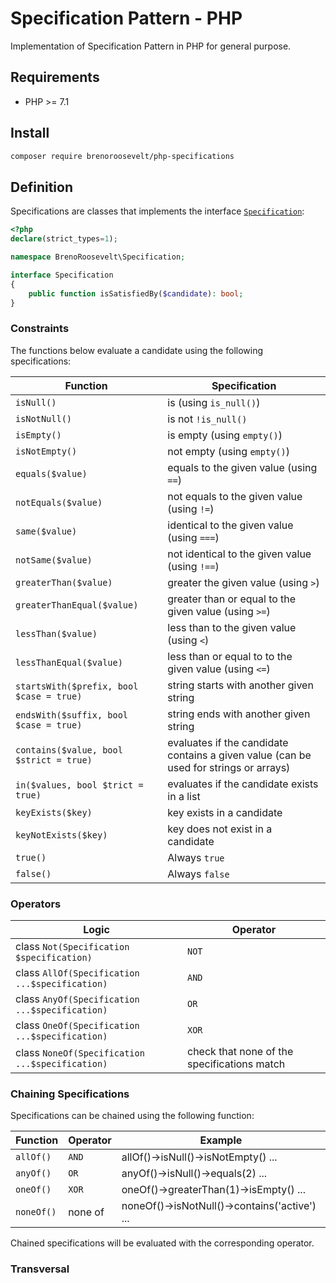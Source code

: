 # Specification Pattern - PHP

Implementation of Specification Pattern in PHP for general purpose.

## Requirements

* PHP >= 7.1 

## Install 

```bash
composer require brenoroosevelt/php-specifications
```

## Definition
 
Specifications are classes that implements the interface [`Specification`](src/Specification.php): 
```php
<?php
declare(strict_types=1);

namespace BrenoRoosevelt\Specification;

interface Specification
{
    public function isSatisfiedBy($candidate): bool;
}
```

### Constraints

The functions below evaluate a candidate using the following specifications:

Function | Specification |
--------------------------- | --------------------------------------------------------
`isNull()`                  | is (using `is_null()`)
`isNotNull()`               | is not `!is_null()`
`isEmpty()`                 | is empty (using `empty()`)
`isNotEmpty()`              | not empty (using `empty()`)
`equals($value)`            | equals to the given value (using `==`)
`notEquals($value)`         | not equals to the given value (using `!=`)
`same($value)`              | identical to the given value (using `===`)
`notSame($value)`           | not identical to the given value (using `!==`)
`greaterThan($value)`       | greater the given value (using `>`)
`greaterThanEqual($value)`  | greater than or equal to the given value (using `>=`)
`lessThan($value)`          | less than to the given value (using `<`)
`lessThanEqual($value)`     | less than or equal to to the given value (using `<=`)
`startsWith($prefix, bool $case = true)`| string starts with another given string
`endsWith($suffix, bool $case = true)`         | string ends with another given string
`contains($value, bool $strict = true)`         | evaluates if the candidate contains a given value (can be used for strings or arrays)
`in($values, bool $trict = true)`               | evaluates if the candidate exists in a list 
`keyExists($key)`           | key exists in a candidate
`keyNotExists($key)`        | key does not exist in a candidate
`true()`                    | Always `true` 
`false()`                   | Always `false` 

### Operators

Logic               | Operator
--------------------------- | --------------------------------------------------------
class `Not(Specification $specification)`                  | `NOT`
class `AllOf(Specification ...$specification)`                  | `AND`
class `AnyOf(Specification ...$specification)`               | `OR`
class `OneOf(Specification ...$specification)`               | `XOR`
class `NoneOf(Specification ...$specification)`               | check that none of the specifications match

### Chaining Specifications

Specifications can be chained using the following function:

Function               | Operator | Example
-----|----|----
`allOf()`                  | `AND` | allOf()->isNull()->isNotEmpty() ...
`anyOf()`               | `OR` |  anyOf()->isNull()->equals(2) ...
`oneOf()`               | `XOR` | oneOf()->greaterThan(1)->isEmpty() ...
`noneOf()`               | none of | noneOf()->isNotNull()->contains('active') ...

Chained specifications will be evaluated with the corresponding operator.

### Transversal

